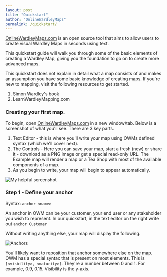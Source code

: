 ```yaml
---
layout: post
title: "Quickstart"
author: "OnlineWardleyMaps"
permalink: /quickstart/
---
```


[OnlineWardleyMaps.com](https://onlinewardleymaps.com) is an open source tool that aims to allow users to create visual Wardley Maps in seconds using text.    

This quickstart guide will walk you through some of the basic elements of creating a Wardley Map, giving you the foundation to go on to create more advanced maps.  

This quickstart does not explain in detail what a map consists of and makes an assumption you have some basic knowledge of creating maps.  If you're new to mapping, visit the following resources to get started.

1. Simon Wardley's book
2. LearnWardleyMapping.com

### Creating your first map.

To begin, open <a href="https://onlinewardleymaps.com" target="_blank">OnlineWardleyMaps.com</a> in a new window/tab.  Below is a screenshot of what you'll see.  There are 3 key parts. 

1. Text Editor - this is where you'll write your map using OWMs defined syntax (which we'll cover next).
2. The Controls - Here you can save your map, start a fresh (new) or share it - download as a PNG image or get a special read-only URL.  The Example map will render a map or a Tea Shop with most of the available components of a map.  
3. As you begin to write, your map will begin to appear automatically. 

![My helpful screenshot](/assets/qs-1.png)


### Step 1 - Define your anchor

Syntax: ``anchor <name>``

An anchor in OWM can be your customer, your end user or any stakeholder you wish to represent.  In our quickstart, in the text editor on the right write out ``anchor Customer``

Without writing anything else, your map will display the following.

![Anchors](/assets/qs-anchor.png)

You'll likely want to reposition that anchor somewhere else on the map.  OWM has a special syntax that is present on most elements.  This is ``[<visbility>, <maturity>]``.   They're a number between 0 and 1.  For example, 0.9, 0.15.  Visibility is the y-axis.